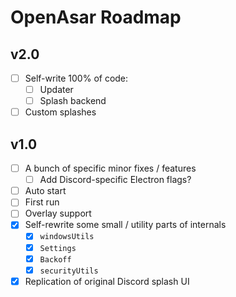 # OpenAsar Roadmap

## v2.0
- [ ] Self-write 100% of code:
  - [ ] Updater
  - [ ] Splash backend
- [ ] Custom splashes

## v1.0
- [ ] A bunch of specific minor fixes / features
  - [ ] Add Discord-specific Electron flags?
- [ ] Auto start
- [ ] First run
- [ ] Overlay support
- [X] Self-rewrite some small / utility parts of internals
  - [X] `windowsUtils`
  - [X] `Settings`
  - [X] `Backoff`
  - [X] `securityUtils`
- [X] Replication of original Discord splash UI
